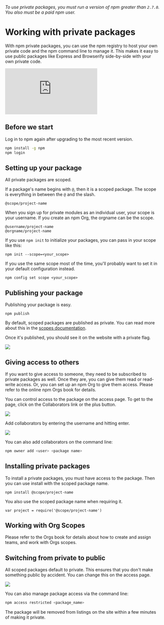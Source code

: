 <!--
title: 01 - Working with private packages
featured: true
-->

_To use private packages, you must run a version of npm greater than `2.7.0`. You also must be a paid npm user._

# Working with private packages

With npm private packages, you can use the npm registry to host your own private code and the npm command line to manage it. This makes it easy to use public packages like Express and Browserify side-by-side with your own private code.

<iframe src="https://www.youtube.com/embed/O6JoXGnHK_Y" frameborder="0" allowfullscreen></iframe>

## Before we start

Log in to npm again after upgrading to the most recent version. 

```sh
npm install -g npm
npm login
```

## Setting up your package

All private packages are scoped.

If a package's name begins with `@`, then it is a scoped package. The scope is everything in between the `@` and the slash.

```
@scope/project-name
```

When you sign up for private modules as an individual user, your scope is your username. If you create an npm Org, the orgname can be the scope. 

```
@username/project-name
@orgname/project-name
```

If you use `npm init` to initialize your packages, you can pass in your scope like this:

```
npm init --scope=<your_scope>
```

If you use the same scope most of the time, you'll probably want to set it in your default configuration instead.

```
npm config set scope <your_scope>
```

## Publishing your package

Publishing your package is easy.

```
npm publish
```

By default, scoped packages are published as private. You can read more about this in the [scopes documentation](/getting-started/scoped-packages).

Once it's published, you should see it on the website with a private flag.

<p class="centered">
  <img src="/images/private-modules/private-flag.png" class="bordered">
</p>

## Giving access to others

If you want to give access to someone, they need to be subscribed to private packages as well. Once they are, you can give them read or read-write access. Or, you can set up an npm Org to give them access. Please refer to the online npm Orgs book for details. 

You can control access to the package on the access page. To get to the page, click on the Collaborators link or the plus button.

<p class="centered">
  <img src="http://npmblog-images.surge.sh/static-pages/collaborators-page.png" class="bordered">
</p>

Add collaborators by entering the username and hitting enter.

<p class="centered">
  <img src="http://npmblog-images.surge.sh/static-pages/add-collaborator.gif" class="bordered">
</p>

You can also add collaborators on the command line:

```sh
npm owner add <user> <package name>
```

## Installing private packages

To install a private packages, you must have access to the package. Then you can use install with the scoped package name.

```
npm install @scope/project-name
```

You also use the scoped package name when requiring it.

```
var project = require('@scope/project-name')

```

## Working with Org Scopes

Please refer to the Orgs book for details about how to create and assign teams, and work with Orgs scopes. 

## Switching from private to public

All scoped packages default to private. This ensures that you don't make something public by accident. You can change this on the access page.

<p class="centered">
  <img src="http://npmblog-images.surge.sh/static-pages/make-private-ui.gif" class="bordered">
</p>

You can also manage package access via the command line:

```sh
npm access restricted <package_name>
```

The package will be removed from listings on the site within a few minutes of making it private.
